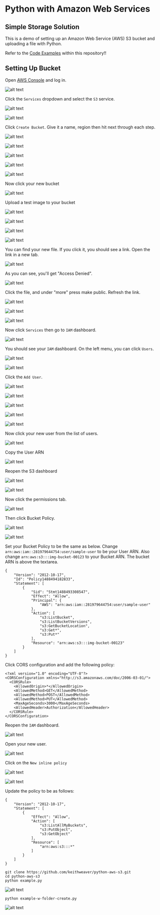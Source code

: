 # Python with Amazon Web Services

## Simple Storage Solution

This is a demo of setting up an Amazon Web Service (AWS) S3 bucket and uploading a file with Python.

Refer to the [Code Examples](/code-examples) within this repository!!

## Setting Up Bucket

Open [AWS Console](https://aws.amazon.com/console/) and log in.

![alt text](https://raw.githubusercontent.com/keithweaver/python-aws-s3/master/images-for-setup/1.png?token=AGNQQB4Q7sizjmFqsAVZq3V_sN8TMRFLks5YwerPwA%3D%3D "Logo Title Text 1")

Click the `Services` dropdown and select the `S3` service.

![alt text](https://raw.githubusercontent.com/keithweaver/python-aws-s3/master/images-for-setup/2.png?token=AGNQQNz_t6F17wj-SFdtfMyDoIajZS_0ks5YweyxwA%3D%3D "Logo Title Text 1")

![alt text](https://raw.githubusercontent.com/keithweaver/python-aws-s3/master/images-for-setup/3.png?token=AGNQQJstPfN74ZaU0DAGs48onSsPTqsjks5YwezAwA%3D%3D "Logo Title Text 1")

Click `Create Bucket`. Give it a name, region then hit next through each step.

![alt text](https://raw.githubusercontent.com/keithweaver/python-aws-s3/master/images-for-setup/4.png?token=AGNQQLW_rjSbf4dhVQzVyf9K82ftwDGXks5YwezYwA%3D%3D "Logo Title Text 1")

![alt text](https://raw.githubusercontent.com/keithweaver/python-aws-s3/master/images-for-setup/5.png?token=AGNQQD4kg2EX_ZXz6jNEQOl03rXmi4g6ks5YwezIwA%3D%3D "Logo Title Text 1")

![alt text](https://raw.githubusercontent.com/keithweaver/python-aws-s3/master/images-for-setup/6.png?token=AGNQQBiuGeGun0prBmDnWfCGS7txhGqCks5YweztwA%3D%3D "Logo Title Text 1")

![alt text](https://raw.githubusercontent.com/keithweaver/python-aws-s3/master/images-for-setup/7.png?token=AGNQQKrDpZNUvJ_1BSsAxBTL4z-F-9yzks5Ywez6wA%3D%3D "Logo Title Text 1")

![alt text](https://raw.githubusercontent.com/keithweaver/python-aws-s3/master/images-for-setup/8.png?token=AGNQQLY2H-I-DXKgioN3a_sSZa0RvA9vks5Ywe0RwA%3D%3D "Logo Title Text 1")

Now click your new bucket

![alt text](https://raw.githubusercontent.com/keithweaver/python-aws-s3/master/images-for-setup/9.png?token=AGNQQIF3ijNHUArFfOIKmDqQLesD-0xDks5Ywe06wA%3D%3D "Logo Title Text 1")

Upload a test image to your bucket

![alt text](https://raw.githubusercontent.com/keithweaver/python-aws-s3/master/images-for-setup/10.png?token=AGNQQNvBtD2xdq2lEv-0nPOSd4lr_HcUks5Ywe1IwA%3D%3D "Logo Title Text 1")

![alt text](https://raw.githubusercontent.com/keithweaver/python-aws-s3/master/images-for-setup/11.png?token=AGNQQJ7uOOASpUpWvH17LFx1hUf2gn-Nks5Ywe1UwA%3D%3D "Logo Title Text 1")

![alt text](https://raw.githubusercontent.com/keithweaver/python-aws-s3/master/images-for-setup/12.png?token=AGNQQJ5neNpGcIPRJruFgoLHluLHjfzSks5Ywe1pwA%3D%3D "Logo Title Text 1")

![alt text](https://raw.githubusercontent.com/keithweaver/python-aws-s3/master/images-for-setup/13.png?token=AGNQQPvo-Kz8gzLdfDzuJFTDqHOw7zZ9ks5Ywe12wA%3D%3D "Logo Title Text 1")

You can find your new file. If you click it, you should see a link. Open the link in a new tab.

![alt text](https://raw.githubusercontent.com/keithweaver/python-aws-s3/master/images-for-setup/14.png?token=AGNQQPBk3nKWXD5dLMty1mbSz_wq4Towks5Ywe2MwA%3D%3D "Logo Title Text 1")

As you can see, you'll get "Access Denied".

![alt text](https://raw.githubusercontent.com/keithweaver/python-aws-s3/master/images-for-setup/15.png?token=AGNQQBPsYqTSH6PhLfvI_JcpDzkuZE3pks5Ywe2bwA%3D%3D "Logo Title Text 1")

Click the file, and under "more" press make public. Refresh the link.

![alt text](https://raw.githubusercontent.com/keithweaver/python-aws-s3/master/images-for-setup/16.png?token=AGNQQNKjd5GvP2Wnh8f5JGTYV1AfVIhfks5Ywe2mwA%3D%3D "Logo Title Text 1")

![alt text](https://raw.githubusercontent.com/keithweaver/python-aws-s3/master/images-for-setup/17.png?token=AGNQQB9N71ROMur-mOpgYYbJnD8_tGiHks5Ywe2zwA%3D%3D "Logo Title Text 1")

![alt text](https://raw.githubusercontent.com/keithweaver/python-aws-s3/master/images-for-setup/18.png?token=AGNQQDZfL40P0kDRLMraNNS1gNjT15ARks5Ywe27wA%3D%3D "Logo Title Text 1")


Now click `Services` then go to `IAM` dashboard.

![alt text](https://raw.githubusercontent.com/keithweaver/python-aws-s3/master/images-for-setup/19.png?token=AGNQQMLc53mftbit-GS4dB848a1P0wxxks5Ywg5PwA%3D%3D "Logo Title Text 1")


You should see your `IAM` dashboard. On the left menu, you can click `Users`.

![alt text](https://raw.githubusercontent.com/keithweaver/python-aws-s3/master/images-for-setup/20.png?token=AGNQQFZWACEcI0OCPGlI8VFfKYojrNOdks5Ywg5cwA%3D%3D "Logo Title Text 1")

![alt text](https://raw.githubusercontent.com/keithweaver/python-aws-s3/master/images-for-setup/21.png?token=AGNQQHJ8cTd2pp9gjLJFo-9YP9M26CjJks5Ywg5pwA%3D%3D "Logo Title Text 1")


Click the `Add User`.

![alt text](https://raw.githubusercontent.com/keithweaver/python-aws-s3/master/images-for-setup/22.png?token=AGNQQHb97i8061Z8yyk7wgNoBzKEdjWCks5Ywg54wA%3D%3D "Logo Title Text 1")

![alt text](https://raw.githubusercontent.com/keithweaver/python-aws-s3/master/images-for-setup/23.png?token=AGNQQGmUhdp8lvITugT3O6QuF95bDecxks5Ywg6GwA%3D%3D "Logo Title Text 1")

![alt text](https://raw.githubusercontent.com/keithweaver/python-aws-s3/master/images-for-setup/24.png?token=AGNQQEfgNzexuJsc6SrmSQ3Op6Z2hjpeks5Ywg6YwA%3D%3D "Logo Title Text 1")

![alt text](https://raw.githubusercontent.com/keithweaver/python-aws-s3/master/images-for-setup/25.png?token=AGNQQBJMq9cmkWyerv0lKoiK7FLyQrVMks5Ywg6swA%3D%3D "Logo Title Text 1")

![alt text](https://raw.githubusercontent.com/keithweaver/python-aws-s3/master/images-for-setup/26.png?token=AGNQQK_yGtNWgoPTm-PVRMaUY4SPN80bks5Ywg7EwA%3D%3D "Logo Title Text 1")


Now click your new user from the list of users.

![alt text](https://raw.githubusercontent.com/keithweaver/python-aws-s3/master/images-for-setup/27.png?token=AGNQQP44HDGnKbF_qF55ERkBp2qZ9w6-ks5Ywg7UwA%3D%3D "Logo Title Text 1")


Copy the User ARN

![alt text](https://raw.githubusercontent.com/keithweaver/python-aws-s3/master/images-for-setup/28.png?token=AGNQQOphRJzEZzkfFy8zNwowoQmk3SXOks5Ywg7hwA%3D%3D "Logo Title Text 1")


Reopen the S3 dashboard

![alt text](https://raw.githubusercontent.com/keithweaver/python-aws-s3/master/images-for-setup/29.png?token=AGNQQFxnq6FxO5TyZuI7stDN4sicpf4lks5Ywg7swA%3D%3D "Logo Title Text 1")

![alt text](https://raw.githubusercontent.com/keithweaver/python-aws-s3/master/images-for-setup/30.png?token=AGNQQMNL9wrpk7q59xyNIsYGEh3QdTwyks5Ywg8KwA%3D%3D "Logo Title Text 1")


Now click the permissions tab.

![alt text](https://raw.githubusercontent.com/keithweaver/python-aws-s3/master/images-for-setup/31.png?token=AGNQQPPvYEoQ5UYrW1gC66w_fPVrTZjEks5Ywg8UwA%3D%3D "Logo Title Text 1")


Then click Bucket Policy.

![alt text](https://raw.githubusercontent.com/keithweaver/python-aws-s3/master/images-for-setup/32.png?token=AGNQQNpX1_U-waAnhxbVZlxZW4PZk8liks5Ywg8iwA%3D%3D "Logo Title Text 1")

![alt text](https://raw.githubusercontent.com/keithweaver/python-aws-s3/master/images-for-setup/33.png?token=AGNQQMXZnAR1uU1IG-2_HztGgvg8xId7ks5Ywg87wA%3D%3D "Logo Title Text 1")


Set your Bucket Policy to be the same as below. Change `arn:aws:iam::281979644754:user/sample-user` to be your User ARN. Also change `arn:aws:s3:::img-bucket-00123` to your Bucket ARN. The bucket ARN is above the textarea.
```
{
    "Version": "2012-10-17",
    "Id": "Policy1488494182833",
    "Statement": [
        {
            "Sid": "Stmt1488493308547",
            "Effect": "Allow",
            "Principal": {
                "AWS": "arn:aws:iam::281979644754:user/sample-user"
            },
            "Action": [
                "s3:ListBucket",
                "s3:ListBucketVersions",
                "s3:GetBucketLocation",
                "s3:Get*",
                "s3:Put*"
            ],
            "Resource": "arn:aws:s3:::img-bucket-00123"
        }
    ]
}
```

Click CORS configuration and add the following policy:
```
<?xml version="1.0" encoding="UTF-8"?>
<CORSConfiguration xmlns="http://s3.amazonaws.com/doc/2006-03-01/">
  <CORSRule>
    <AllowedOrigin>*</AllowedOrigin>
    <AllowedMethod>GET</AllowedMethod>
    <AllowedMethod>POST</AllowedMethod>
    <AllowedMethod>PUT</AllowedMethod>
    <MaxAgeSeconds>3000</MaxAgeSeconds>
    <AllowedHeader>Authorization</AllowedHeader>
  </CORSRule>
</CORSConfiguration>
```


Reopen the `IAM` dashboard.

![alt text](https://raw.githubusercontent.com/keithweaver/python-aws-s3/master/images-for-setup/34.png?token=AGNQQHJ_DYvOXj-GDK0M6tOSzChGt18rks5Ywg9NwA%3D%3D "Logo Title Text 1")


Open your new user.

![alt text](https://raw.githubusercontent.com/keithweaver/python-aws-s3/master/images-for-setup/35.png?token=AGNQQLB9HYxUyOs324GT_gIT72Kp-aLUks5Ywg9lwA%3D%3D "Logo Title Text 1")


Click on the `New inline policy`

![alt text](https://raw.githubusercontent.com/keithweaver/python-aws-s3/master/images-for-setup/36.png?token=AGNQQMBE1OAZSRrf6GA2X-lYyNKAMh_hks5Ywg9xwA%3D%3D "Logo Title Text 1")

![alt text](https://raw.githubusercontent.com/keithweaver/python-aws-s3/master/images-for-setup/37.png?token=AGNQQGWZA9403bBqVmocrO2D2Ht3cgATks5Ywg-FwA%3D%3D "Logo Title Text 1")


Update the policy to be as follows:
```
{
    "Version": "2012-10-17",
    "Statement": [
        {
            "Effect": "Allow",
            "Action": [
                "s3:ListAllMyBuckets",
                "s3:PutObject",
                "s3:GetObject"
            ],
            "Resource": [
                "arn:aws:s3:::*"
            ]
        }
    ]
}
```


```
git clone https://github.com/keithweaver/python-aws-s3.git
cd python-aws-s3
python example.py
```

![alt text](https://raw.githubusercontent.com/keithweaver/python-aws-s3/master/images-for-setup/40.png?token=AGNQQLDaMw4p1lrb003wBahAe_bRngFqks5Ywg-5wA%3D%3D "Logo Title Text 1")

```
python example-w-folder-create.py
```

![alt text](https://raw.githubusercontent.com/keithweaver/python-aws-s3/master/images-for-setup/41.png?token=AGNQQOElPIcg_RfAje3l2ZJSFjqA4Umrks5Ywg_BwA%3D%3D "Logo Title Text 1")
